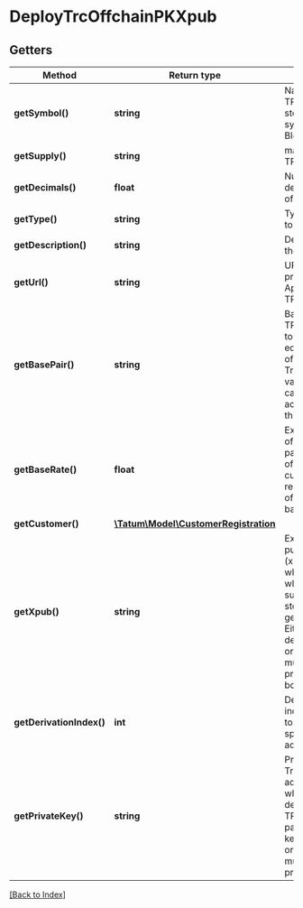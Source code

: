 # DeployTrcOffchainPKXpub

## Getters

Method | Return type | Description | Notes
------------ | ------------- | ------------- | -------------
**getSymbol()** | **string** | Name of the TRC token - stored as a symbol on Blockchain |
**getSupply()** | **string** | max supply of TRC token. |
**getDecimals()** | **float** | Number of decimal points of the token. |
**getType()** | **string** | Type of TRC token to create. |
**getDescription()** | **string** | Description of the TRC token |
**getUrl()** | **string** | URL of the project. Applicable for TRC-10 only. | [optional]
**getBasePair()** | **string** | Base pair for TRC token. 1 token will be equal to 1 unit of base pair. Transaction value will be calculated according to this base pair. |
**getBaseRate()** | **float** | Exchange rate of the base pair. Each unit of the created curency will represent value of baseRate*1 basePair. | [optional] [default to 1]
**getCustomer()** | [**\Tatum\Model\CustomerRegistration**](CustomerRegistration.md) |  | [optional]
**getXpub()** | **string** | Extended public key (xpub), from which address, where all initial supply will be stored, will be generated. Either xpub and derivationIndex, or address must be present, not both. |
**getDerivationIndex()** | **int** | Derivation index for xpub to generate specific deposit address. |
**getPrivateKey()** | **string** | Private key of Tron account address, from which gas for deployment of TRC will be paid. Private key, mnemonic or signature Id must be present. |

[[Back to Index]](../index.md)

